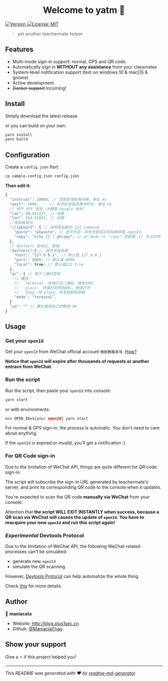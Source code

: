 <h1 align="center">Welcome to yatm 👋</h1>
<p>
  <a href="https://www.npmjs.com/package/yatm" target="_blank">
    <img alt="Version" src="https://img.shields.io/npm/v/yatm.svg">
  </a>
  <a href="#" target="_blank">
    <img alt="License: MIT" src="https://img.shields.io/badge/License-MIT-yellow.svg" />
  </a>
</p>

> yet another teachermate helper

## Features

- Multi-mode sign-in support: normal, GPS and QR code.
- Automatically sign in **WITHOUT any assistance** from your classmates
- System-level notification support (test on windows 10 & macOS & gnome)
- Active development
- <del>Docker support</del> Incoming!

## Install

Simply download the latest release.

or you can build on your own.

```sh
yarn install
yarn build
```

## Configuration

Create a `config.json` fisrt:

```bash
cp sample.config.json config.json
```

**Then edit it:**

```javascript
{
  "interval": 10000, // 签到检测轮询间隔，单位 ms
  "wait": 5000,     // 检测到签到后等待时长，单位 ms
  // 用于 GPS 签到（大概是 Google 坐标）
  "lat": 30.511227, // 纬度
  "lon": 114.41021, // 经度
  //剪贴板指令
  "clipboard": { // 读写剪贴板的 CLI command
    "paste": "pbpaste", // 若不为空，则优先尝试从剪贴板获取 openId
    "copy": "echo {} | pbcopy", // qr.mode == "copy" 时启用，{} 为占位符
  },
  // devtools 自动化，选填。
  "devtools":{ // 其中字段选填
    "host": "127.0.0.1", // 默认值 127.0.0.1
    "port": 8000; // 默认值 8000
    "local": true; // 默认值222 true
  },
  "qr": { // 用于二维码签到
    // 模式
    //   terminal: 终端打印二维码，微信扫码
    //   plain： 终端打印签到URL，微信打开
    //   copy：同 plain，并复制到剪贴板
    "mode": "terminal",
  }
  "ua": "" // 建议使用自己的微信 UA
}

```

## Usage

### Get your `openId`

Get your `openId` from WeChat official account `微助教服务号`. [How?](./docs/AcquireOpenID.md)

**Notice that `openId` will expire after thousands of requests or another entrace from WeChat.**

### Run the script

Run the script, then paste your `openId` into console:

```sh
yarn start
```

or with environments:

```sh
env OPEN_ID=${your openId} yarn start
```

For normal & GPS sign-in, the process is automatic. You don't need to care about anything.

If the `openId` is expired or invaild, you'll get a notification :)

### For QR Code sign-in

Due to the limitation of WeChat API, things are quite different for QR code sign-in.

The script will subscribe the sign-in URL generated by teachermate's server, and print its corresponding QR code to the console when it updates.

You're expected to scan the QR code **manually via WeChat** from your console.

Attention that **the script WILL EXIT INSTANTLY when success, because a QR scan
via WeChat will causes the update of `openId`. You have to reacquire your new
`openId` and run this script again!**

### *Experimental* Devtools Protocol

Due to the limitation of WeChat API, the following WeChat-related processes can't be simulated:

* generate new `openId`
* simulate the QR scanning

However, [Devtools Protocol](https://chromedevtools.github.io/devtools-protocol/) can help automatize the whole thing.

Check [this](./docs/DevtoolsProtocol.md) for more details.

## Author

👤 **maniacata**

- Website: http://blog.plus1sec.cn
- Github: [@ManiaciaChao](https://github.com/ManiaciaChao)

## Show your support

Give a ⭐️ if this project helped you!

---

_This README was generated with ❤️ by [readme-md-generator](https://github.com/kefranabg/readme-md-generator)_
